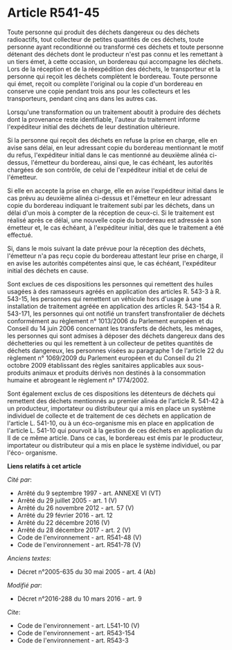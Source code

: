 # Article R541-45

Toute personne qui produit des déchets dangereux ou des déchets radioactifs, tout collecteur de petites quantités de ces
déchets, toute personne ayant reconditionné ou transformé ces déchets et toute personne détenant des déchets dont le
producteur n'est pas connu et les remettant à un tiers émet, à cette occasion, un bordereau qui accompagne les déchets. Lors
de la réception et de la réexpédition des déchets, le transporteur et la personne qui reçoit les déchets complètent le
bordereau. Toute personne qui émet, reçoit ou complète l'original ou la copie d'un bordereau en conserve une copie pendant
trois ans pour les collecteurs et les transporteurs, pendant cinq ans dans les autres cas. 

Lorsqu'une transformation ou un traitement aboutit à produire des déchets dont la provenance reste identifiable, l'auteur du
traitement informe l'expéditeur initial des déchets de leur destination ultérieure. 

Si la personne qui reçoit des déchets en refuse la prise en charge, elle en avise sans délai, en leur adressant copie du
bordereau mentionnant le motif du refus, l'expéditeur initial dans le cas mentionné au deuxième alinéa ci-dessus, l'émetteur
du bordereau, ainsi que, le cas échéant, les autorités chargées de son contrôle, de celui de l'expéditeur initial et de celui
de l'émetteur. 

Si elle en accepte la prise en charge, elle en avise l'expéditeur initial dans le cas prévu au deuxième alinéa ci-dessus et
l'émetteur en leur adressant copie du bordereau indiquant le traitement subi par les déchets, dans un délai d'un mois à
compter de la réception de ceux-ci. Si le traitement est réalisé après ce délai, une nouvelle copie du bordereau est adressée
à son émetteur et, le cas échéant, à l'expéditeur initial, dès que le traitement a été effectué. 

Si, dans le mois suivant la date prévue pour la réception des déchets, l'émetteur n'a pas reçu copie du bordereau attestant
leur prise en charge, il en avise les autorités compétentes ainsi que, le cas échéant, l'expéditeur initial des déchets en
cause. 

Sont exclues de ces dispositions les personnes qui remettent des huiles usagées à des ramasseurs agréés en application des
articles R. 543-3 à R. 543-15, les personnes qui remettent un véhicule hors d'usage à une installation de traitement agréée
en application des articles R. 543-154 à R. 543-171, les personnes qui ont notifié un transfert transfrontalier de déchets
conformément au règlement n° 1013/2006 du Parlement européen et du Conseil du 14 juin 2006 concernant les transferts de
déchets, les ménages, les personnes qui sont admises à déposer des déchets dangereux dans des déchetteries ou qui les
remettent à un collecteur de petites quantités de déchets dangereux, les personnes visées au paragraphe 1 de l'article 22 du
règlement n° 1069/2009 du Parlement européen et du Conseil du 21 octobre 2009 établissant des règles sanitaires applicables
aux sous-produits animaux et produits dérivés non destinés à la consommation humaine et abrogeant le règlement n° 1774/2002. 

Sont également exclus de ces dispositions les détenteurs de déchets qui remettent des déchets mentionnés au premier alinéa de
l'article R. 541-42 à un producteur, importateur ou distributeur qui a mis en place un système individuel de collecte et de
traitement de ces déchets en application de l'article L. 541-10, ou à un éco-organisme mis en place en application de
l'article L. 541-10 qui pourvoit à la gestion de ces déchets en application du II de ce même article. Dans ce cas, le
bordereau est émis par le producteur, importateur ou distributeur qui a mis en place le système individuel, ou par l'éco-
organisme.

**Liens relatifs à cet article**

_Cité par_:

  - Arrêté du 9 septembre 1997 - art. ANNEXE VI (VT)
  - Arrêté du 29 juillet 2005 - art. 1 (V)
  - Arrêté du 26 novembre 2012 - art. 57 (V)
  - Arrêté du 29 février 2016 - art. 12
  - Arrêté du 22 décembre 2016 (V)
  - Arrêté du 28 décembre 2017 - art. 2 (V)
  - Code de l'environnement - art. R541-48 (V)
  - Code de l'environnement - art. R541-78 (V)

_Anciens textes_:

  - Décret n°2005-635 du 30 mai 2005 - art. 4 (Ab)

_Modifié par_:

  - Décret n°2016-288 du 10 mars 2016 - art. 9

_Cite_:

  - Code de l'environnement - art. L541-10 (V)
  - Code de l'environnement - art. R543-154
  - Code de l'environnement - art. R543-3
